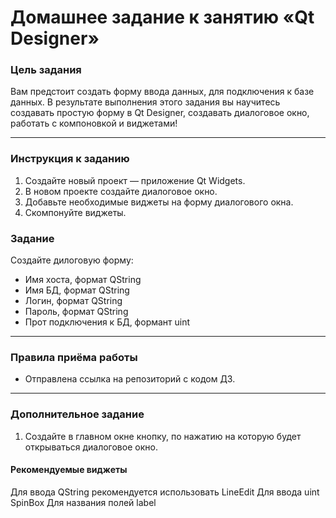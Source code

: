 # Домашнее задание к занятию «Qt Designer»

### Цель задания

Вам предстоит создать форму ввода данных, для подключения к базе данных.
В результате выполнения этого задания вы научитесь создавать простую форму в Qt Designer, создавать диалоговое окно, работать с компоновкой и виджетами!

------

### Инструкция к заданию

1. Создайте новый проект — приложение Qt Widgets.
2. В новом проекте создайте диалоговое окно.
3. Добавьте необходимые виджеты на форму диалогового окна.
3. Скомпонуйте виджеты.

### Задание

Создайте дилоговую форму:
* Имя хоста, формат QString
* Имя БД, формат QString
* Логин, формат QString
* Пароль, формат QString
* Прот подключения к БД, формант uint
------

### Правила приёма работы

* Отправлена ссылка на репозиторий с кодом ДЗ.

------

### Дополнительное задание
1. Создайте в главном окне кнопку, по нажатию на которую будет открываться диалоговое окно.

#### Рекомендуемые виджеты
Для ввода QString рекомендуется использовать LineEdit
Для ввода uint SpinBox
Для названия полей label
